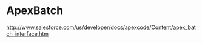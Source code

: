ApexBatch
=========
http://www.salesforce.com/us/developer/docs/apexcode/Content/apex_batch_interface.htm

